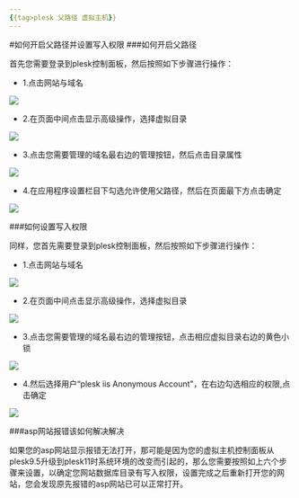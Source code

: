 ```yaml
---
{{tag>plesk 父路径 虚拟主机}}
---
```

#如何开启父路径并设置写入权限
###如何开启父路径

首先您需要登录到plesk控制面板，然后按照如下步骤进行操作：

*  1.点击网站与域名

![](http://ww3.sinaimg.cn/large/a74ecc4cjw1dzavciyxybj.jpg)

*  2.在页面中间点击显示高级操作，选择虚拟目录

![](http://ww4.sinaimg.cn/large/a74eed94jw1dzavg3ktnmj.jpg)

*  3.点击您需要管理的域名最右边的管理按钮，然后点击目录属性

![](http://ww2.sinaimg.cn/large/a74e55b4jw1dzax7dhdlvj.jpg)

*  4.在应用程序设置栏目下勾选允许使用父路径，然后在页面最下方点击确定

![](http://ww4.sinaimg.cn/large/a74ecc4cjw1dzbvve29g6j.jpg)


###如何设置写入权限

同样，您首先需要登录到plesk控制面板，然后按照如下步骤进行操作：

*   1.点击网站与域名

![](http://ww3.sinaimg.cn/large/a74ecc4cjw1dzavciyxybj.jpg)

*   2.在页面中间点击显示高级操作，选择虚拟目录

![](http://ww4.sinaimg.cn/large/a74eed94jw1dzavg3ktnmj.jpg)

*   3.点击您需要管理的域名最右边的管理按钮，点击相应虚拟目录右边的黄色小锁

![](http://ww3.sinaimg.cn/large/a74eed94jw1dzbwu5mnd8j.jpg)

*   4.然后选择用户“plesk iis Anonymous Account"，在右边勾选相应的权限,点击确定       

![](http://ww1.sinaimg.cn/large/a74e55b4jw1dzbx2fo34uj.jpg)


###asp网站报错该如何解决解决

如果您的asp网站显示报错无法打开，那可能是因为您的虚拟主机控制面板从plesk9.5升级到plesk11时系统环境的改变而引起的，那么您需要按照如上六个步骤来设置，以确定您网站数据库目录有写入权限，设置完成之后重新打开您的网站，您会发现原先报错的asp网站已可以正常打开。